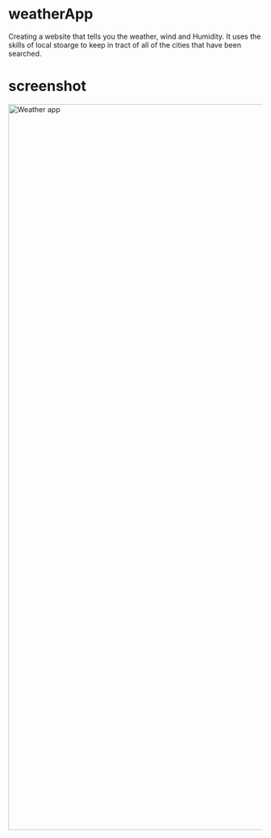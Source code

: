# weatherApp
Creating a website that tells you the  weather, wind and Humidity. It uses the skills of local stoarge to keep in tract of all of the cities that have been searched. 
# screenshot
<img width="1440" alt="Weather app" src="https://user-images.githubusercontent.com/47574348/142781136-81924249-c219-4c0b-96d2-f093da2c095d.png">
